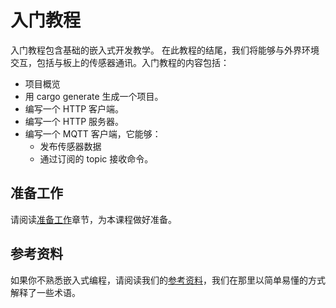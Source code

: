 # 入门教程

入门教程包含基础的嵌入式开发教学。
在此教程的结尾，我们将能够与外界环境交互，包括与板上的传感器通讯。入门教程的内容包括：
- 项目概览
- 用 cargo generate 生成一个项目。
- 编写一个 HTTP 客户端。
- 编写一个 HTTP 服务器。
- 编写一个 MQTT 客户端，它能够：
  - 发布传感器数据
  - 通过订阅的 topic 接收命令。

 ## 准备工作

 请阅读[准备工作](./02_0_preparations.md)章节，为本课程做好准备。

 ## 参考资料

 如果你不熟悉嵌入式编程，请阅读我们的[参考资料](./05_reference.md)，我们在那里以简单易懂的方式解释了一些术语。